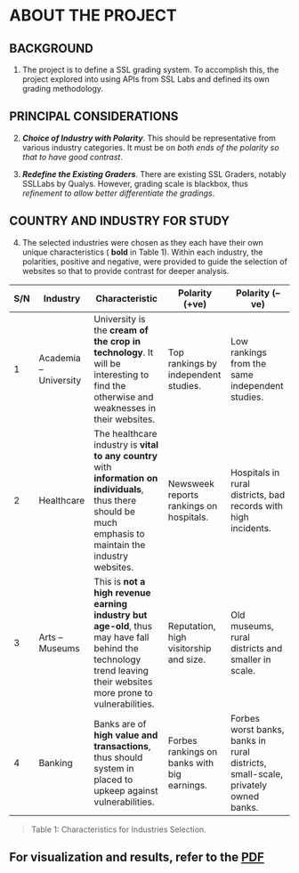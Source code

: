 # ABOUT THE PROJECT

## BACKGROUND 

1.	The project is to define a SSL grading system. To accomplish this, the project explored into using APIs from SSL Labs and defined its own grading methodology. 

## PRINCIPAL CONSIDERATIONS

2.	**_Choice of Industry with Polarity_**.   This should be representative from various industry categories. It must be on _both ends of the polarity so that to have good contrast_.

3.	**_Redefine the Existing Graders_**.   There are existing SSL Graders, notably SSLLabs by Qualys. However, grading scale is blackbox, thus _refinement to allow better differentiate the gradings_.

## COUNTRY AND INDUSTRY FOR STUDY

4.	The selected industries were chosen as they each have their own unique characteristics ( **bold** in Table 1). Within each industry, the polarities, positive and negative, were provided to guide the selection of websites  so that to provide contrast for deeper analysis. 


S/N | Industry | Characteristic |  Polarity (+ve)   |   Polarity (–ve) 
---|---|---|---|---
1| Academia – University | University is the **cream of the crop in technology**. It will be interesting to find the otherwise and weaknesses in their websites. | Top rankings by independent studies. | Low rankings from the same independent studies.
2| Healthcare | The healthcare industry is **vital to any country** with **information on individuals**, thus there should be much emphasis to maintain the industry websites. | Newsweek reports rankings on hospitals.  | Hospitals in rural districts, bad records with high incidents.
3| Arts – Museums | This is **not a high revenue earning industry but age-old**, thus may have fall behind the technology trend leaving their websites more prone to vulnerabilities.  | Reputation, high visitorship and size. | Old museums, rural districts and smaller in scale.
4| Banking | Banks are of **high value and transactions**, thus should system in placed to upkeep against vulnerabilities. | Forbes rankings on banks with big earnings. | Forbes worst banks, banks in rural districts, small-scale, privately owned banks.

> Table 1: Characteristics for Industries Selection.

## For visualization and results, refer to the [PDF](https://github.com/tkokhing/boyPython/blob/main/ssL_grader%2B/SSL_Grader__tkokhing.pdf)
